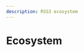 ```yaml
---
description: RSS3 ecosystem
---
```


# Ecosystem

<!-- TODO: add from https://rss3.wiki/#ecosystem -->
